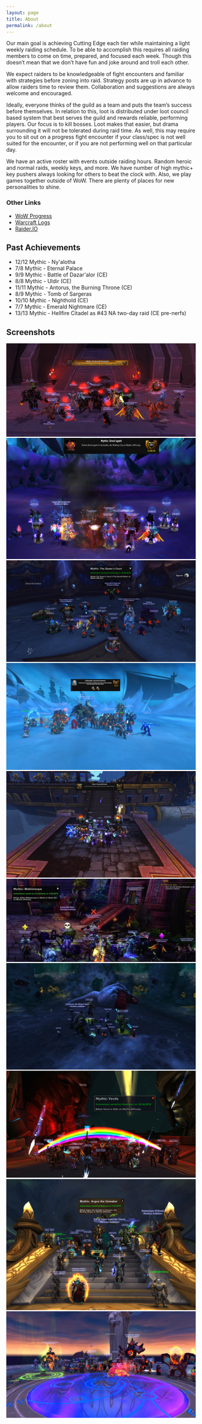 ```yaml
---
layout: page
title: About
permalink: /about
---
```


Our main goal is achieving Cutting Edge each tier while maintaining a light weekly raiding schedule. To be able to accomplish this requires all raiding members to come on time, prepared, and focused each week. Though this doesn’t mean that we don’t have fun and joke around and troll each other.

We expect raiders to be knowledgeable of fight encounters and familiar with strategies before zoning into raid. Strategy posts are up in advance to allow raiders time to review them. Collaboration and suggestions are always welcome and encouraged.

Ideally, everyone thinks of the guild as a team and puts the team’s success before themselves. In relation to this, loot is distributed under loot council based system that best serves the guild and rewards reliable, performing players. Our focus is to kill bosses. Loot makes that easier, but drama surrounding it will not be tolerated during raid time. As well, this may require you to sit out on a progress fight encounter if your class/spec is not well suited for the encounter, or if you are not performing well on that particular day.

We have an active roster with events outside raiding hours. Random heroic and normal raids, weekly keys, and more. We have number of high mythic+ key pushers always looking for others to beat the clock with. Also, we play games together outside of WoW. There are plenty of places for new personalities to shine.

### Other Links

- [WoW Progress](https://www.wowprogress.com/guild/us/area-52/Reckless+Ambition)
- [Warcraft Logs](https://www.warcraftlogs.com/guild/us/area-52/reckless%20ambition%20)
- [Raider.IO](https://raider.io/guilds/us/area-52/Reckless%20Ambition)

## Past Achievements

- 12/12 Mythic - Ny'alotha
- 7/8 Mythic - Eternal Palace
- 9/9 Mythic - Battle of Dazar'alor (CE)
- 8/8 Mythic - Uldir (CE)
- 11/11 Mythic - Antorus, the Burning Throne (CE)
- 8/9 Mythic - Tomb of Sargeras
- 10/10 Mythic - Nighthold (CE)
- 7/7 Mythic - Emerald Nightmare (CE)
- 13/13 Mythic - Hellfire Citadel as #43 NA two-day raid (CE pre-nerfs)

## Screenshots

![](/img/2020-04-05-raden.png)
![](/img/2020-03-28-drest-agath.jpg)
![](/img/2019-10-20-queens-court.png)
![](/img/2019-06-30-lady-jaina-proudmoore.jpg)
![](/img/2019-04-14-stormwall-blockade.jpg)
![](/img/2019-03-30-mekkatorque.jpg)
![](/img/2019-01-13-ghuun.jpg)
![](/img/2018-10-14-vectis.png)
![](/img/2018-07-07-argus.png)
![](/img/2017-06-19-guldan.jpg)
